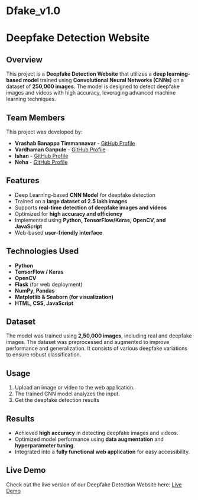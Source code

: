 # Dfake_v1.0
# Deepfake Detection Website

## Overview

This project is a **Deepfake Detection Website** that utilizes a **deep learning-based model** trained using **Convolutional Neural Networks (CNNs)** on a dataset of **250,000 images**. The model is designed to detect deepfake images and videos with high accuracy, leveraging advanced machine learning techniques.

## Team Members

This project was developed by:

- **Vrashab Banappa Timmannavar** - [GitHub Profile](https://github.com/vrashab-dev)
- **Vardhaman Ganpule** - [GitHub Profile](#)
- **Ishan** - [GitHub Profile](https://github.com/IshanParab)
- **Neha** - [GitHub Profile](#)

## Features

- Deep Learning-based **CNN Model** for deepfake detection
- Trained on a **large dataset of 2.5 lakh images**
- Supports **real-time detection of deepfake images and videos**
- Optimized for **high accuracy and efficiency**
- Implemented using **Python, TensorFlow/Keras, OpenCV, and JavaScript**
- Web-based **user-friendly interface**

## Technologies Used

- **Python**
- **TensorFlow / Keras**
- **OpenCV**
- **Flask** (for web deployment)
- **NumPy, Pandas**
- **Matplotlib & Seaborn (for visualization)**
- **HTML, CSS, JavaScript** 

## Dataset

The model was trained using **2,50,000 images**, including real and deepfake images. The dataset was preprocessed and augmented to improve performance and generalization. It consists of various deepfake variations to ensure robust classification.


## Usage

1. Upload an image or video to the web application.
2. The trained CNN model analyzes the input.
3. Get the deepfake detection results

## Results

- Achieved **high accuracy** in detecting deepfake images and videos.
- Optimized model performance using **data augmentation** and **hyperparameter tuning**.
- Integrated into a **fully functional web application** for easy accessibility.

## Live Demo

Check out the live version of our Deepfake Detection Website here: [Live Demo](dfake.pages.dev)

